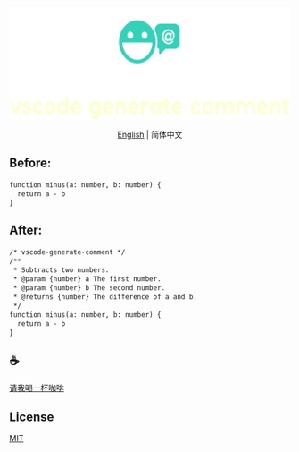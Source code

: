<p align="center">
<img height="200" src="./assets/kv.png" alt="vscode generate comment">
</p>
<p align="center"> <a href="./README.md">English</a> | 简体中文</p>

## Before:
```
function minus(a: number, b: number) {
  return a - b
}
```

## After:
```
/* vscode-generate-comment */
/**
 * Subtracts two numbers.
 * @param {number} a The first number.
 * @param {number} b The second number.
 * @returns {number} The difference of a and b.
 */
function minus(a: number, b: number) {
  return a - b
}
```

## :coffee:

[请我喝一杯咖啡](https://github.com/Simon-He95/sponsor)

## License

[MIT](./license)
